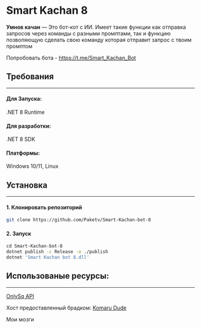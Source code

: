 # Smart Kachan 8
**Умнов качан** — Это бот-кот с ИИ. Имеет такие функции как отправка запросов через команды с разными промптами, так и функцию позволяющую сделать свою команду которая отправит запрос с твоим промптом

Попробовать бота - https://t.me/Smart_Kachan_Bot
## Требования 
_________________
#### Для Запуска:
.NET 8 Runtime
#### Для разработки:
.NET 8 SDK
#### Платформы:
Windows 10/11, Linux
## Установка
_________________
#### 1. Клонировать репозиторий
```bash
git clone https://github.com/Paketv/Smart-Kachan-bot-8
```
#### 2. Запуск
```bash
сd Smart-Kachan-bot-8
dotnet publish -c Release -o ./publish
dotnet 'Smart Kachan bot 8.dll'
```
## Использованые ресурсы:
___________________
[OnlySq API](https://docs.onlysq.ru/)

Хост предоставленный брадком: [Komaru Dude](https://t.me/komaru_dude)

Мои мозги

